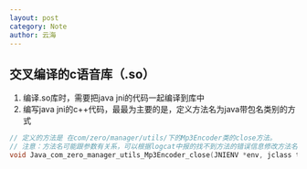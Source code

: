 ```yaml
---
layout: post
category: Note
author: 云海
---
```

## 交叉编译的c语音库（.so）
1. 编译.so库时，需要把java jni的代码一起编译到库中
2. 编写java jni的c++代码，最最为主要的是，定义方法名为java带包名类别的方式
```c++
// 定义的方法是 在com/zero/manager/utils/下的Mp3Encoder类的close方法。
// 注意：方法名可能跟参数有关系，可以根据logcat中报的找不到方法的错误信息修改方法名
void Java_com_zero_manager_utils_Mp3Encoder_close(JNIENV *env, jclass type)
```
